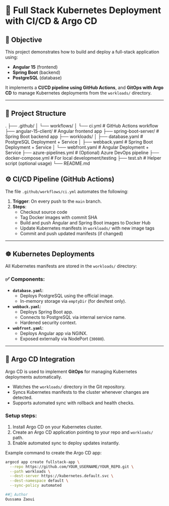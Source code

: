 # 🚀 Full Stack Kubernetes Deployment with CI/CD & Argo CD

## 🎯 Objective

This project demonstrates how to build and deploy a full-stack application using:

- **Angular 15** (frontend)
- **Spring Boot** (backend)
- **PostgreSQL** (database)

It implements a **CI/CD pipeline using GitHub Actions**, and **GitOps with Argo CD** to manage Kubernetes deployments from the `workloads/` directory.

---

## 🧭 Project Structure
.
├── .github/
│ └── workflows/
│ └── ci.yml # GitHub Actions workflow
├── angular-15-client/ # Angular frontend app
├── spring-boot-server/ # Spring Boot backend app
├── workloads/
│ ├── database.yaml # PostgreSQL Deployment + Service
│ ├── webback.yaml # Spring Boot Deployment + Service
│ └── webfront.yaml # Angular Deployment + Service
├── azure-pipelines.yml # (Optional) Azure DevOps pipeline
├── docker-compose.yml # For local development/testing
├── test.sh # Helper script (optional usage)
└── README.md
## ⚙️ CI/CD Pipeline (GitHub Actions)

The file `.github/workflows/ci.yml` automates the following:

1. **Trigger**: On every push to the `main` branch.
2. **Steps**:
   - Checkout source code
   - Tag Docker images with commit SHA
   - Build and push Angular and Spring Boot images to Docker Hub
   - Update Kubernetes manifests in `workloads/` with new image tags
   - Commit and push updated manifests (if changed)

---

## ☸️ Kubernetes Deployments

All Kubernetes manifests are stored in the `workloads/` directory:

### ✅ Components:
- **`database.yaml`**:
  - Deploys PostgreSQL using the official image.
  - In-memory storage via `emptyDir` (for dev/test only).
- **`webback.yaml`**:
  - Deploys Spring Boot app.
  - Connects to PostgreSQL via internal service name.
  - Hardened security context.
- **`webfront.yaml`**:
  - Deploys Angular app via NGINX.
  - Exposed externally via NodePort (`30080`).

---

## 🚀 Argo CD Integration

Argo CD is used to implement **GitOps** for managing Kubernetes deployments automatically.

- Watches the `workloads/` directory in the Git repository.
- Syncs Kubernetes manifests to the cluster whenever changes are detected.
- Supports automated sync with rollback and health checks.

### Setup steps:
1. Install Argo CD on your Kubernetes cluster.
2. Create an Argo CD application pointing to your repo and `workloads/` path.
3. Enable automated sync to deploy updates instantly.

Example command to create the Argo CD app:

```bash
argocd app create fullstack-app \
  --repo https://github.com/YOUR_USERNAME/YOUR_REPO.git \
  --path workloads \
  --dest-server https://kubernetes.default.svc \
  --dest-namespace default \
  --sync-policy automated

##👤 Author
Oussama Zaoui

